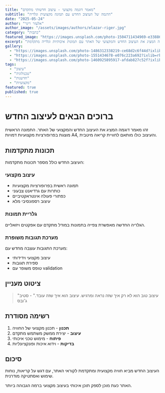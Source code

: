 ```yaml
---
title: "מאמר דוגמה מקצועי - עיצוב חדשותי מתקדם"
subtitle: "הדגמה של העיצוב החדש עם תמונה מקצועית וגלריה"
date: "2025-05-24"
author: "אלעזר ריגר"
author_image: "/assets/images/authors/elazar-riger.jpg"
category: "כתבות"
featured_image: "https://images.unsplash.com/photo-1504711434969-e33886168f5c?ixlib=rb-4.0.3&ixid=M3wxMjA3fDB8MHxwaG90by1wYWdlfHx8fGVufDB8fHx8fA%3D%3D&auto=format&fit=crop&w=1200&q=80"
excerpt: "מאמר דוגמה המציג את העיצוב החדש והמקצועי של האתר עם תמונות איכותיות וגלריה מתקדמת"
gallery:
  - "https://images.unsplash.com/photo-1486312338219-ce68d2c6f44d?ixlib=rb-4.0.3&auto=format&fit=crop&w=600&q=80"
  - "https://images.unsplash.com/photo-1551434678-e076c223a692?ixlib=rb-4.0.3&auto=format&fit=crop&w=600&q=80"
  - "https://images.unsplash.com/photo-1460925895917-afdab827c52f?ixlib=rb-4.0.3&auto=format&fit=crop&w=600&q=80"
tags:
  - "עיצוב"
  - "טכנולוגיה"
  - "חדשנות"
  - "מקצועיות"
featured: true
published: true
---
```


# ברוכים הבאים לעיצוב החדש

זהו מאמר דוגמה המציג את העיצוב החדש והמקצועי של האתר. התמונה הראשית מוצגת בפרופורציות מקצועיות דמויות A4, והעיצוב כולו מותאם לחוויית קריאה מיטבית.

## תכונות מתקדמות

העיצוב החדש כולל מספר תכונות מתקדמות:

### עיצוב מקצועי
- תמונה ראשית בפרופורציות מקצועיות
- כותרות עם גרדיאנט צבעוני
- כפתורי פעולה אינטראקטיביים
- עיצוב רספונסיבי מלא

### גלריית תמונות
הגלריה החדשה מאפשרת צפייה בתמונות במודל מתקדם עם אפקטים ויזואליים.

### מערכת תגובות משופרת
מערכת התגובות עוצבה מחדש עם:
- עיצוב מקצועי וידידותי
- ספירת תגובות
- טופס משופר עם validation

## ציטוט מעניין

> "עיצוב טוב הוא לא רק איך שזה נראה ומרגיש. עיצוב הוא איך שזה עובד." - סטיב ג'ובס

## רשימה מסודרת

1. **תכנון** - תכנון מקצועי של החוויה
2. **עיצוב** - יצירת ממשק משתמש מתקדם
3. **פיתוח** - מימוש טכני איכותי
4. **בדיקות** - וידוא איכות ופונקציונליות

## סיכום

העיצוב החדש מביא חוויה מקצועית ומתקדמת לקוראי האתר, עם דגש על קריאות, נוחות שימוש ואסתטיקה מודרנית.

האתר כעת מוכן לספק תוכן איכותי בעיצוב מקצועי ברמה הגבוהה ביותר. 